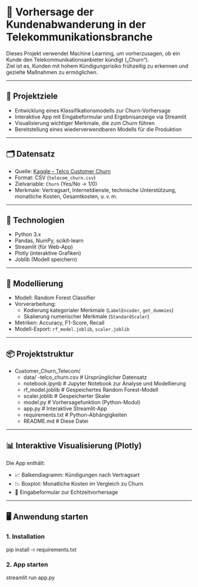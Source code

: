 # 📱 Vorhersage der Kundenabwanderung in der Telekommunikationsbranche

Dieses Projekt verwendet Machine Learning, um vorherzusagen, ob ein Kunde den Telekommunikationsanbieter kündigt („Churn“).  
Ziel ist es, Kunden mit hohem Kündigungsrisiko frühzeitig zu erkennen und gezielte Maßnahmen zu ermöglichen.

---

## 🎯 Projektziele

- Entwicklung eines Klassifikationsmodells zur Churn-Vorhersage
- Interaktive App mit Eingabeformular und Ergebnisanzeige via Streamlit
- Visualisierung wichtiger Merkmale, die zum Churn führen
- Bereitstellung eines wiederverwendbaren Modells für die Produktion

---

## 🗂️ Datensatz

- Quelle: [Kaggle – Telco Customer Churn](https://www.kaggle.com/datasets/blastchar/telco-customer-churn)
- Format: CSV (`telecom_churn.csv`)
- Zielvariable: `Churn` (Yes/No → 1/0)
- Merkmale: Vertragsart, Internetdienste, technische Unterstützung, monatliche Kosten, Gesamtkosten, u. v. m.

---

## 🧰 Technologien

- Python 3.x
- Pandas, NumPy, scikit-learn
- Streamlit (für Web-App)
- Plotly (interaktive Grafiken)
- Joblib (Modell speichern)

---

## 🧠 Modellierung

- Modell: Random Forest Classifier
- Vorverarbeitung:
  - Kodierung kategorialer Merkmale (`LabelEncoder`, `get_dummies`)
  - Skalierung numerischer Merkmale (`StandardScaler`)
- Metriken: Accuracy, F1-Score, Recall
- Modell-Export: `rf_model.joblib`, `scaler.joblib`

---

## 📦 Projektstruktur

- Customer_Churn_Telecom/
  - data/
      -telco_churn.csv # Ursprünglicher Datensatz
  - notebook.ipynb # Jupyter Notebook zur Analyse und Modellierung
  - rf_model.joblib # Gespeichertes Random Forest-Modell
  - scaler.joblib # Gespeicherter Skaler
  - model.py # Vorhersagefunktion (Python-Modul)
  - app.py # Interaktive Streamlit-App
  - requirements.txt # Python-Abhängigkeiten
  - README.md # Diese Datei


---

## 📊 Interaktive Visualisierung (Plotly)

Die App enthält:
- 📈 Balkendiagramm: Kündigungen nach Vertragsart
- 📉 Boxplot: Monatliche Kosten im Vergleich zu Churn
- 🧠 Eingabeformular zur Echtzeitvorhersage

---

## 🖥️ Anwendung starten

### 1. Installation

pip install -r requirements.txt

### 2. App starten

streamlit run app.py

    

